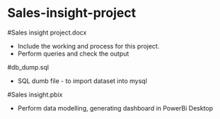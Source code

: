 # Sales-insight-project 

#Sales insight project.docx
* Include the working and process for this project.
* Perform queries and check the output

#db_dump.sql
* SQL dumb file - to import dataset into mysql

#Sales insight.pbix
* Perform data modelling, generating dashboard in PowerBi Desktop 
